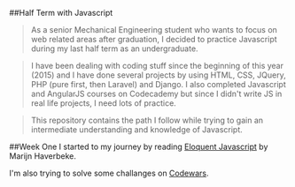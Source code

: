 ##Half Term with Javascript

> As a senior Mechanical Engineering student who wants to focus on web related areas after graduation, I decided to practice Javascript during my last half term as an undergraduate. 

> I have been dealing with coding stuff since the beginning of this year (2015) and I have done several projects by using HTML, CSS, JQuery, PHP (pure first, then Laravel) and Django. I also completed Javascript and AngularJS courses on Codecademy but since I didn't write JS in real life projects, I need lots of practice.

> This repository contains the path I follow while trying to gain an intermediate understanding and knowledge of Javascript.

##Week One
I started to my journey by reading [Eloquent Javascript](http://eloquentjavascript.net/) by Marijn Haverbeke.

I'm also trying to solve some challanges on [Codewars](www.codewars.com).